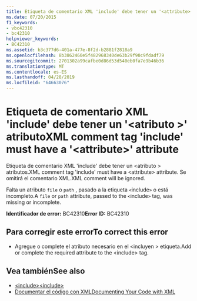 ```yaml
---
title: Etiqueta de comentario XML 'include' debe tener un '<attribute>' atributo
ms.date: 07/20/2015
f1_keywords:
- vbc42310
- bc42310
helpviewer_keywords:
- BC42310
ms.assetid: b3c377d6-401a-477e-8f2d-b2881f2818a9
ms.openlocfilehash: 8b3862460e5f482968340de63b29f90c9fdadf79
ms.sourcegitcommit: 2701302a99cafbe0d86d53d540eb0fa7e9b46b36
ms.translationtype: MT
ms.contentlocale: es-ES
ms.lasthandoff: 04/28/2019
ms.locfileid: "64663076"
---
```

# <a name="xml-comment-tag-include-must-have-a-attribute-attribute"></a><span data-ttu-id="8e76a-102">Etiqueta de comentario XML 'include' debe tener un '\<atributo >' atributo</span><span class="sxs-lookup"><span data-stu-id="8e76a-102">XML comment tag 'include' must have a '\<attribute>' attribute</span></span>
<span data-ttu-id="8e76a-103">Etiqueta de comentario XML 'include' debe tener un \<atributo > atributos.</span><span class="sxs-lookup"><span data-stu-id="8e76a-103">XML comment tag 'include' must have a \<attribute> attribute.</span></span> <span data-ttu-id="8e76a-104">Se omitirá el comentario XML.</span><span class="sxs-lookup"><span data-stu-id="8e76a-104">XML comment will be ignored.</span></span>  
  
 <span data-ttu-id="8e76a-105">Falta un atributo `file` o `path` , pasado a la etiqueta `<`include`>` o está incompleto.</span><span class="sxs-lookup"><span data-stu-id="8e76a-105">A `file` or `path` attribute, passed to the `<`include`>` tag, was missing or incomplete.</span></span>  
  
 <span data-ttu-id="8e76a-106">**Identificador de error:** BC42310</span><span class="sxs-lookup"><span data-stu-id="8e76a-106">**Error ID:** BC42310</span></span>  
  
## <a name="to-correct-this-error"></a><span data-ttu-id="8e76a-107">Para corregir este error</span><span class="sxs-lookup"><span data-stu-id="8e76a-107">To correct this error</span></span>  
  
- <span data-ttu-id="8e76a-108">Agregue o complete el atributo necesario en el \<incluyen > etiqueta.</span><span class="sxs-lookup"><span data-stu-id="8e76a-108">Add or complete the required attribute to the \<include> tag.</span></span>  
  
## <a name="see-also"></a><span data-ttu-id="8e76a-109">Vea también</span><span class="sxs-lookup"><span data-stu-id="8e76a-109">See also</span></span>

- [<span data-ttu-id="8e76a-110">\<include></span><span class="sxs-lookup"><span data-stu-id="8e76a-110">\<include></span></span>](../../visual-basic/language-reference/xmldoc/include.md)
- [<span data-ttu-id="8e76a-111">Documentar el código con XML</span><span class="sxs-lookup"><span data-stu-id="8e76a-111">Documenting Your Code with XML</span></span>](../../visual-basic/programming-guide/program-structure/documenting-your-code-with-xml.md)
